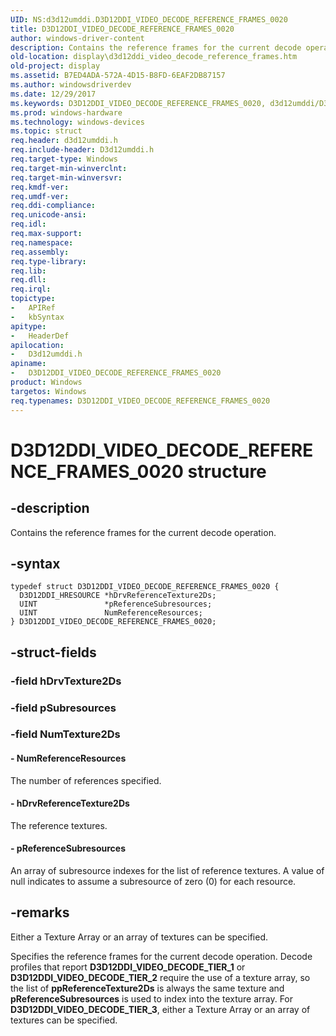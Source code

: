 ```yaml
---
UID: NS:d3d12umddi.D3D12DDI_VIDEO_DECODE_REFERENCE_FRAMES_0020
title: D3D12DDI_VIDEO_DECODE_REFERENCE_FRAMES_0020
author: windows-driver-content
description: Contains the reference frames for the current decode operation.
old-location: display\d3d12ddi_video_decode_reference_frames.htm
old-project: display
ms.assetid: B7ED4ADA-572A-4D15-B8FD-6EAF2DB87157
ms.author: windowsdriverdev
ms.date: 12/29/2017
ms.keywords: D3D12DDI_VIDEO_DECODE_REFERENCE_FRAMES_0020, d3d12umddi/D3D12DDI_VIDEO_DECODE_REFERENCE_FRAMES_0020, display.d3d12ddi_video_decode_reference_frames, D3D12DDI_VIDEO_DECODE_REFERENCE_FRAMES_0020 structure [Display Devices]
ms.prod: windows-hardware
ms.technology: windows-devices
ms.topic: struct
req.header: d3d12umddi.h
req.include-header: D3d12umddi.h
req.target-type: Windows
req.target-min-winverclnt: 
req.target-min-winversvr: 
req.kmdf-ver: 
req.umdf-ver: 
req.ddi-compliance: 
req.unicode-ansi: 
req.idl: 
req.max-support: 
req.namespace: 
req.assembly: 
req.type-library: 
req.lib: 
req.dll: 
req.irql: 
topictype:
-	APIRef
-	kbSyntax
apitype:
-	HeaderDef
apilocation:
-	D3d12umddi.h
apiname:
-	D3D12DDI_VIDEO_DECODE_REFERENCE_FRAMES_0020
product: Windows
targetos: Windows
req.typenames: D3D12DDI_VIDEO_DECODE_REFERENCE_FRAMES_0020
---
```


# D3D12DDI_VIDEO_DECODE_REFERENCE_FRAMES_0020 structure


## -description


Contains the reference frames for the current decode operation.  


## -syntax


````
typedef struct D3D12DDI_VIDEO_DECODE_REFERENCE_FRAMES_0020 {
  D3D12DDI_HRESOURCE *hDrvReferenceTexture2Ds;
  UINT               *pReferenceSubresources;
  UINT               NumReferenceResources;
} D3D12DDI_VIDEO_DECODE_REFERENCE_FRAMES_0020;
````


## -struct-fields




### -field hDrvTexture2Ds

 


### -field pSubresources

 


### -field NumTexture2Ds

 




#### - NumReferenceResources

The number of references specified.


#### - hDrvReferenceTexture2Ds

The reference textures.


#### - pReferenceSubresources

An array of subresource indexes for the list of reference textures.  A value of null indicates to assume a subresource of zero (0) for each resource.


## -remarks



Either a Texture Array or an array of textures can be specified.

Specifies the reference frames for the current decode operation.  Decode profiles that report <b>D3D12DDI_VIDEO_DECODE_TIER_1</b> or <b>D3D12DDI_VIDEO_DECODE_TIER_2</b> require the use of a texture array, so the list of <b>ppReferenceTexture2Ds</b> is always the same texture and <b>pReferenceSubresources</b> is used to index into the texture array.  For <b>D3D12DDI_VIDEO_DECODE_TIER_3</b>, either a Texture Array or an array of textures can be specified.



